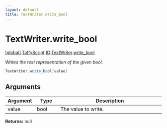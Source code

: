 ```yaml
---
layout: default
title: TextWriter.write_bool
---
```


# TextWriter.write_bool

[\[global\]]({{site.baseurl}}/docs/).[TaffyScript]({{site.baseurl}}/docs/TaffyScript/).[IO]({{site.baseurl}}/docs/TaffyScript/IO/).[TextWriter]({{site.baseurl}}/docs/TaffyScript/IO/TextWriter/).[write_bool]({{site.baseurl}}/docs/TaffyScript/IO/TextWriter/write_bool/)

_Writes the text representation of the given bool._

```cs
TextWriter.write_bool(value)
```

## Arguments

<table>
  <col width="15%">
  <col width="15%">
  <thead>
    <tr>
      <th>Argument</th>
      <th>Type</th>
      <th>Description</th>
    </tr>
  </thead>
  <tbody>
    <tr>
      <td>value</td>
      <td>bool</td>
      <td>The value to write.</td>
    </tr>
  </tbody>
</table>

**Returns:** null
